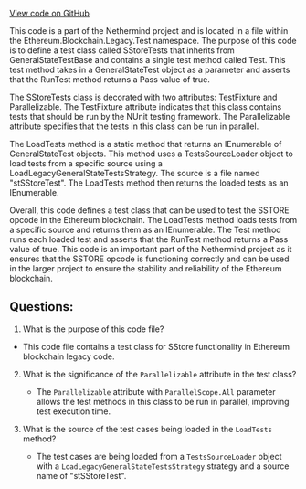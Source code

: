 [View code on GitHub](https://github.com/NethermindEth/nethermind/src/Nethermind/Ethereum.Blockchain.Legacy.Test/SStoreTests.cs)

This code is a part of the Nethermind project and is located in a file within the Ethereum.Blockchain.Legacy.Test namespace. The purpose of this code is to define a test class called SStoreTests that inherits from GeneralStateTestBase and contains a single test method called Test. This test method takes in a GeneralStateTest object as a parameter and asserts that the RunTest method returns a Pass value of true.

The SStoreTests class is decorated with two attributes: TestFixture and Parallelizable. The TestFixture attribute indicates that this class contains tests that should be run by the NUnit testing framework. The Parallelizable attribute specifies that the tests in this class can be run in parallel.

The LoadTests method is a static method that returns an IEnumerable of GeneralStateTest objects. This method uses a TestsSourceLoader object to load tests from a specific source using a LoadLegacyGeneralStateTestsStrategy. The source is a file named "stSStoreTest". The LoadTests method then returns the loaded tests as an IEnumerable.

Overall, this code defines a test class that can be used to test the SSTORE opcode in the Ethereum blockchain. The LoadTests method loads tests from a specific source and returns them as an IEnumerable. The Test method runs each loaded test and asserts that the RunTest method returns a Pass value of true. This code is an important part of the Nethermind project as it ensures that the SSTORE opcode is functioning correctly and can be used in the larger project to ensure the stability and reliability of the Ethereum blockchain.
## Questions: 
 1. What is the purpose of this code file?
   - This code file contains a test class for SStore functionality in Ethereum blockchain legacy code.

2. What is the significance of the `Parallelizable` attribute in the test class?
   - The `Parallelizable` attribute with `ParallelScope.All` parameter allows the test methods in this class to be run in parallel, improving test execution time.

3. What is the source of the test cases being loaded in the `LoadTests` method?
   - The test cases are being loaded from a `TestsSourceLoader` object with a `LoadLegacyGeneralStateTestsStrategy` strategy and a source name of "stSStoreTest".